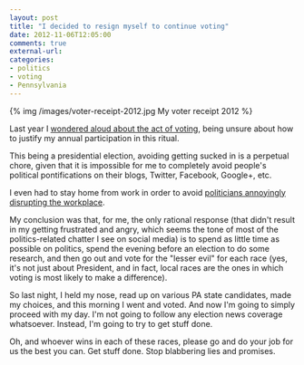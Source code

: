 ```yaml
---
layout: post
title: "I decided to resign myself to continue voting"
date: 2012-11-06T12:05:00
comments: true
external-url: 
categories: 
- politics
- voting
- Pennsylvania
---
```

{% img /images/voter-receipt-2012.jpg My voter receipt 2012 %}

Last year I [wondered aloud about the act of voting](/blog/2011/11/08/i-dont-know-if-i-should-vote-but-i-did/), being unsure about how to justify my annual participation in this ritual.  

This being a presidential election, avoiding getting sucked in is a perpetual chore, given that it is impossible for me to completely avoid people's political pontifications on their blogs, Twitter, Facebook, Google+, etc.

I even had to stay home from work in order to avoid [politicians annoyingly disrupting the workplace](/blog/2012/07/06/obama-is-speaking-outside-my-office-window-so-why-did-i-stay-home/).

My conclusion was that, for me, the only rational response (that didn't result in my getting frustrated and angry, which seems the tone of most of the politics-related chatter I see on social media) is to spend as little time as possible on politics, spend the evening before an election to do some research, and then go out and vote for the "lesser evil" for each race (yes, it's not just about President, and in fact, local races are the ones in which voting is most likely to make a difference).

So last night, I held my nose, read up on various PA state candidates, made my choices, and this morning I went and voted. And now I'm going to simply proceed with my day. I'm not going to follow any election news coverage whatsoever. Instead, I'm going to try to get stuff done.

Oh, and whoever wins in each of these races, please go and do your job for us the best you can. Get stuff done. Stop blabbering lies and promises.

